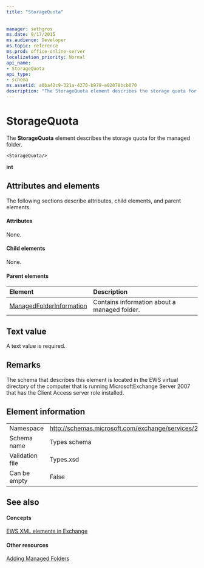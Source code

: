 ```yaml
---
title: "StorageQuota"
 
 
manager: sethgros
ms.date: 9/17/2015
ms.audience: Developer
ms.topic: reference
ms.prod: office-online-server
localization_priority: Normal
api_name:
- StorageQuota
api_type:
- schema
ms.assetid: a0ba42c9-321a-4370-b979-e02078bcb070
description: "The StorageQuota element describes the storage quota for the managed folder."
---
```


# StorageQuota

The **StorageQuota** element describes the storage quota for the managed folder. 
  
```
<StorageQuota/>
```

 **int**
## Attributes and elements

The following sections describe attributes, child elements, and parent elements.
  
#### Attributes

None.
  
#### Child elements

None.
  
#### Parent elements

|**Element**|**Description**|
|:-----|:-----|
|[ManagedFolderInformation](managedfolderinformation.md) <br/> |Contains information about a managed folder.  <br/> |
   
## Text value

A text value is required.
  
## Remarks

The schema that describes this element is located in the EWS virtual directory of the computer that is running MicrosoftExchange Server 2007 that has the Client Access server role installed.
  
## Element information

|||
|:-----|:-----|
|Namespace  <br/> |http://schemas.microsoft.com/exchange/services/2006/types  <br/> |
|Schema name  <br/> |Types schema  <br/> |
|Validation file  <br/> |Types.xsd  <br/> |
|Can be empty  <br/> |False  <br/> |
   
## See also

#### Concepts

[EWS XML elements in Exchange](ews-xml-elements-in-exchange.md)
#### Other resources

[Adding Managed Folders](http://msdn.microsoft.com/library/846658c6-7043-40fb-8439-19f97c2a967f%28Office.15%29.aspx)

